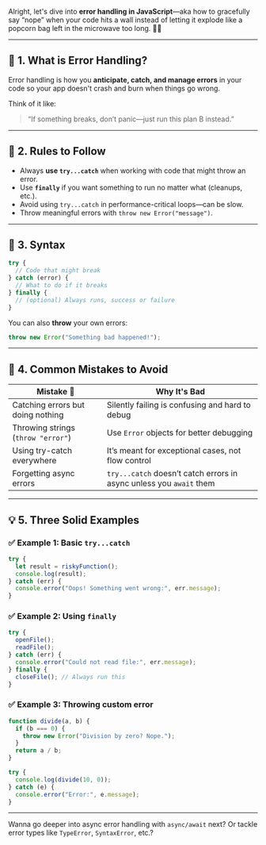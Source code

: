 Alright, let's dive into **error handling in JavaScript**—aka how to gracefully say “nope” when your code hits a wall instead of letting it explode like a popcorn bag left in the microwave too long. 🍿🔥

---

## 🧠 **1. What is Error Handling?**

Error handling is how you **anticipate, catch, and manage errors** in your code so your app doesn't crash and burn when things go wrong.

Think of it like:
> “If something breaks, don’t panic—just run this plan B instead.”

---

## 📏 **2. Rules to Follow**

- Always **use `try...catch`** when working with code that might throw an error.
- Use **`finally`** if you want something to run no matter what (cleanups, etc.).
- Avoid using `try...catch` in performance-critical loops—can be slow.
- Throw meaningful errors with `throw new Error("message")`.

---

## 🔧 **3. Syntax**

```javascript
try {
  // Code that might break
} catch (error) {
  // What to do if it breaks
} finally {
  // (optional) Always runs, success or failure
}
```

You can also **throw** your own errors:

```javascript
throw new Error("Something bad happened!");
```

---

## 🚫 **4. Common Mistakes to Avoid**

| Mistake 😬 | Why It's Bad |
|-----------|---------------|
| Catching errors but doing nothing | Silently failing is confusing and hard to debug |
| Throwing strings (`throw "error"`) | Use `Error` objects for better debugging |
| Using try-catch everywhere | It’s meant for exceptional cases, not flow control |
| Forgetting async errors | `try...catch` doesn’t catch errors in async unless you `await` them |

---

## 💡 **5. Three Solid Examples**

### ✅ Example 1: Basic `try...catch`
```javascript
try {
  let result = riskyFunction();
  console.log(result);
} catch (err) {
  console.error("Oops! Something went wrong:", err.message);
}
```

### ✅ Example 2: Using `finally`
```javascript
try {
  openFile();
  readFile();
} catch (err) {
  console.error("Could not read file:", err.message);
} finally {
  closeFile(); // Always run this
}
```

### ✅ Example 3: Throwing custom error
```javascript
function divide(a, b) {
  if (b === 0) {
    throw new Error("Division by zero? Nope.");
  }
  return a / b;
}

try {
  console.log(divide(10, 0));
} catch (e) {
  console.error("Error:", e.message);
}
```

---

Wanna go deeper into async error handling with `async/await` next? Or tackle error types like `TypeError`, `SyntaxError`, etc.?
